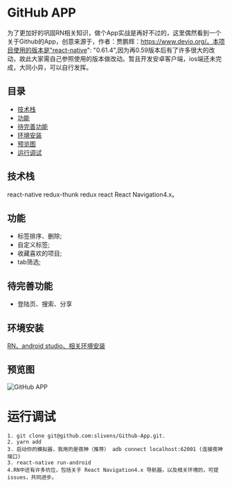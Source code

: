 
# GitHub APP

为了更加好的巩固RN相关知识，做个App实战是再好不过的，这里偶然看到一个关于Github的App，创意来源于，作者：贾鹏辉：https://www.devio.org/。本项目使用的版本是"react-native": "0.61.4",因为再0.59版本后有了许多很大的改动，故此大家需自己参照使用的版本做改动。暂且开发安卓客户端，ios端还未完成，大同小异，可以自行发挥。


## 目录

* [技术栈](#技术栈)
* [功能](#功能)
* [待完善功能](#待完善功能)
* [环境安装](#环境安装)
* [预览图](#预览图)
* [运行调试](#运行调试)


## 技术栈

react-native redux-thunk redux react React Navigation4.x。

## 功能

* 标签排序、删除;
* 自定义标签;
* 收藏喜欢的项目;
* tab筛选;

## 待完善功能

* 登陆页、搜索、分享

## 环境安装

[RN、android studio、相关环境安装](https://www.cnblogs.com/slivens/p/11654539.html)

## 预览图

![GitHub APP](./root/assets/images/github.gif)


# 运行调试

```
1. git clone git@github.com:slivens/Github-App.git.
2. yarn add
3. 启动你的模拟器，我用的是夜神（推荐） adb connect localhost:62001 (连接夜神端口)
3. react-native run-android
4.RN中还有许多坑位，包括关于 React Navigation4.x 导航器，以及相关环境的，可提issues，共同进步。

```




